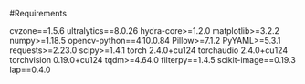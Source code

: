 #Requirements 

cvzone==1.5.6
ultralytics==8.0.26
hydra-core>=1.2.0
matplotlib>=3.2.2
numpy>=1.18.5
opencv-python==4.10.0.84
Pillow>=7.1.2
PyYAML>=5.3.1
requests>=2.23.0
scipy>=1.4.1
torch	2.4.0+cu124
torchaudio	2.4.0+cu124
torchvision	0.19.0+cu124
tqdm>=4.64.0
filterpy==1.4.5
scikit-image==0.19.3
lap==0.4.0
